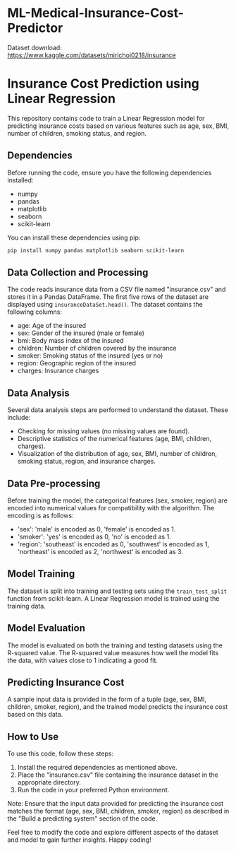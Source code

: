 # ML-Medical-Insurance-Cost-Predictor

Dataset download: https://www.kaggle.com/datasets/mirichoi0218/insurance

# Insurance Cost Prediction using Linear Regression

This repository contains code to train a Linear Regression model for predicting insurance costs based on various features such as age, sex, BMI, number of children, smoking status, and region.

## Dependencies

Before running the code, ensure you have the following dependencies installed:

- numpy
- pandas
- matplotlib
- seaborn
- scikit-learn

You can install these dependencies using pip:

```bash
pip install numpy pandas matplotlib seaborn scikit-learn
```

## Data Collection and Processing

The code reads insurance data from a CSV file named "insurance.csv" and stores it in a Pandas DataFrame. The first five rows of the dataset are displayed using `insuranceDataSet.head()`. The dataset contains the following columns:

- age: Age of the insured
- sex: Gender of the insured (male or female)
- bmi: Body mass index of the insured
- children: Number of children covered by the insurance
- smoker: Smoking status of the insured (yes or no)
- region: Geographic region of the insured
- charges: Insurance charges

## Data Analysis

Several data analysis steps are performed to understand the dataset. These include:

- Checking for missing values (no missing values are found).
- Descriptive statistics of the numerical features (age, BMI, children, charges).
- Visualization of the distribution of age, sex, BMI, number of children, smoking status, region, and insurance charges.

## Data Pre-processing

Before training the model, the categorical features (sex, smoker, region) are encoded into numerical values for compatibility with the algorithm. The encoding is as follows:

- 'sex': 'male' is encoded as 0, 'female' is encoded as 1.
- 'smoker': 'yes' is encoded as 0, 'no' is encoded as 1.
- 'region': 'southeast' is encoded as 0, 'southwest' is encoded as 1, 'northeast' is encoded as 2, 'northwest' is encoded as 3.

## Model Training

The dataset is split into training and testing sets using the `train_test_split` function from scikit-learn. A Linear Regression model is trained using the training data.

## Model Evaluation

The model is evaluated on both the training and testing datasets using the R-squared value. The R-squared value measures how well the model fits the data, with values close to 1 indicating a good fit.

## Predicting Insurance Cost

A sample input data is provided in the form of a tuple (age, sex, BMI, children, smoker, region), and the trained model predicts the insurance cost based on this data.

## How to Use

To use this code, follow these steps:

1. Install the required dependencies as mentioned above.
2. Place the "insurance.csv" file containing the insurance dataset in the appropriate directory.
3. Run the code in your preferred Python environment.

Note: Ensure that the input data provided for predicting the insurance cost matches the format (age, sex, BMI, children, smoker, region) as described in the "Build a predicting system" section of the code.

Feel free to modify the code and explore different aspects of the dataset and model to gain further insights. Happy coding!
